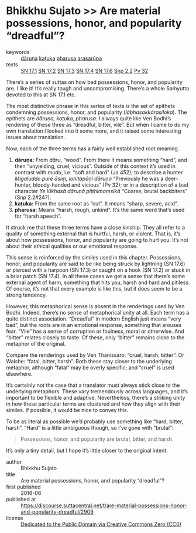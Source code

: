 # Bhikkhu Sujato >> Are material possessions, honor, and popularity “dreadful”?

<dl class='metadata'>
<dt id='keywords'>keywords</dt>
	<dd property='dc:subject'>
		<a  target='_blank' rel='noopener' href='https://suttacentral.net/define/dāruṇa'>dāruṇa</a>
		<a  target='_blank' rel='noopener' href='https://suttacentral.net/define/kaṭuka'>kaṭuka</a>
		<a  target='_blank' rel='noopener' href='https://suttacentral.net/define/pharusa'>pharusa</a>
		<a  target='_blank' rel='noopener' href='https://suttacentral.net/define/arasarūpa'>arasarūpa</a>
	</dd>
<dt id='uid_sutta'>texts</dt>
	<dd property='dc:identifier'>
		<a  target='_blank' rel='noopener' href='https:suttacentral.net/sn17.1'>SN 17.1</a>
		<a  target='_blank' rel='noopener' href='https:suttacentral.net/sn17.2'>SN 17.2</a>
		<a  target='_blank' rel='noopener' href='https:suttacentral.net/sn17.3'>SN 17.3</a>
		<a  target='_blank' rel='noopener' href='https:suttacentral.net/sn17.4'>SN 17.4</a>
		<a  target='_blank' rel='noopener' href='https:suttacentral.net/sn17.6'>SN 17.6</a>
		<a  target='_blank' rel='noopener' href='https:suttacentral.net/snp2.2'>Snp 2.2</a>
		<a  target='_blank' rel='noopener' href='https:suttacentral.net/pv32'>Pv 32</a>
	</dd>
</dl>

There’s a series of suttas on how bad possessions, honor, and popularity are. I like it! It’s really tough and uncompromising. There’s a whole Saṁyutta devoted to this at SN 17.1 etc.

The most distinctive phrase in this series of texts is the set of epithets condemning possessions, honor, and popularity (*lābhasakkārasiloka*). The epithets are *dāruṇa, kaṭuka, pharusa*. I always quite like Ven Bodhi’s rendering of these three as “dreadful, bitter, vile”. But when I came to do my own translation I looked into it some more, and it raised some interesting issues about translation.

Now, each of the three terms has a fairly well established root meaning.

1. **dāruṇa:** From *dāru*, “wood”. From there it means something “hard”, and then “unyielding, cruel, vicious”. Outside of this context it’s used in contrast with *mudu*, i.e. “soft and hard” (Ja 452); to describe a hunter *Migaluddo pure āsiṃ, lohitapāṇi dāruṇo* “Previously he was a deer-hunter, bloody-handed and vicious” (Pv 32); or in a description of a bad character *Ye lūkhasā dāruṇā piṭṭhimaṃsikā* “Coarse, brutal backbiters” (Snp 2.2#247).
2. **kaṭuka:** From the same root as “cut”. It means “sharp, severe, acid”.
3. **pharusa:** Means “harsh, rough, unkind”. It’s the same word that’s used for “harsh speech”.

It struck me that these three terms have a close kinship. They all refer to a quality of something external that is hurtful, harsh, or violent. That is, it’s about how  possessions, honor, and popularity are going to hurt you. It’s not about their ethical qualities or our emotional response.

This sense is reinforced by the similes used in this chapter. Possessions, honor, and popularity are said to be like being struck by lightning (SN 17.6) or pierced with a harpoon (SN 17.3) or caught on a hook (SN 17.2) or stuck in a briar patch (SN 17.4). In all these cases we get a sense that there’s some external agent of harm, something that hits you, harsh and hard and pitiless. Of course, it’s not that every example is like this, but it does seem to be a strong tendency.

However, this metaphorical sense is absent in the renderings used by Ven Bodhi. Indeed, there’s no sense of metaphorical unity at all. Each term has a quite distinct association. “Dreadful” in modern English just means “very bad”, but the roots are in an emotional response, something that arouses fear. “Vile” has a sense of corruption or foulness, moral or otherwise. And “bitter” relates closely to taste. Of these, only “bitter” remains close to the metaphor of the original.

Compare the renderings used by Ven Thanissaro: “cruel, harsh, bitter”. Or Walshe: “fatal, bitter, harsh”. Both these stay closer to the underlying metaphor, although “fatal” may be overly specific; and “cruel” is used elsewhere.

It’s certainly not the case that a translator must always stick close to the underlying metaphors. These vary tremendously across languages, and it’s important to be flexible and adaptive. Nevertheless, there’s a striking unity in how these particular terms are clustered and how they align with their similes. If possible, it would be nice to convey this.

To be as literal as possible we’d probably use something like “hard, bitter, harsh”. “Hard” is a little ambiguous though, so I’ve gone with “brutal”:

>Possessions, honor, and popularity are brutal, bitter, and harsh.

It’s only a tiny detail, but I hope it’s little closer to the original intent.

<footer>
<dl class='metadata'>
<dt id='author'>author</dt>
	<dd property='dc:creator'>Bhikkhu Sujato</dd>
<dt id='title'>title</dt>
	<dd property='dc:title'>Are material possessions, honor, and popularity “dreadful”?</dd>
<dt id='first_published_date'>first published</dt>
	<dd property='dc:date'>2016-06</dd>
<dt id='first_published_url'>published at</dt>
<dd property='dc:source'>
		<a  target='_blank' rel='noopener' href='https://discourse.suttacentral.net/t/are-material-possessions-honor-and-popularity-dreadful/2909'>https://discourse.suttacentral.net/t/are-material-possessions-honor-and-popularity-dreadful/2909</a>
</dd>
	<dt id='license'>license</dt>
	<dd property='dc:rights'>
		<a  target='_blank' rel='noopener' href='https://creativecommons.org/publicdomain/zero/1.0/legalcode'>Dedicated to the Public Domain via Creative Commons Zero (CC0)</a>
	</dd>
</dl>
</footer>